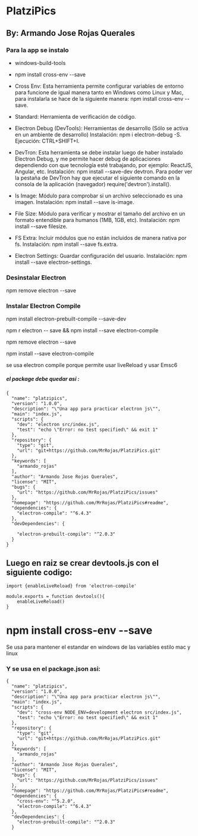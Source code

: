 # PlatziPics

## By: Armando Jose Rojas Querales 


### Para la app se instalo 

*	windows-build-tools

*	npm install cross-env --save

*	Cross Env: Esta herramienta permite configurar variables de entorno para funcione de igual manera tanto en Windows como Linux y Mac, para instalarla se hace de la siguiente manera: npm install cross-env --save.

*	Standard: Herramienta de verificación de código.

*	Electron Debug (DevTools): Herramientas de desarrollo (Sólo se activa en un ambiente de desarrollo) 
Instalación: npm i electron-debug -S. 
Ejecución: CTRL+SHIFT+I. 

*	DevTron: Esta herramienta se debe instalar luego de haber instalado Electron Debug, y me permite hacer debug de aplicaciones dependiendo con que tecnología esté trabajando, por ejemplo: ReactJS, Angular, etc. 
Instalación: npm install --save-dev devtron. 
Para poder ver la pestaña de DevTron hay que ejecutar el siguiente comando en la consola de la aplicación (navegador) require('devtron').install(). 

*	Is Image: Módulo para comprobar si un archivo seleccionado es una imagen. 
Instalación: npm install --save is-image. 

*	File Size: Módulo para verificar y mostrar el tamaño del archivo en un formato entendible para humanos (1MB, 1GB, etc). 
Instalación: npm install --save filesize.

*	FS Extra: Incluir módulos que no están incluidos de manera nativa por fs. 
Instalación: npm install --save fs.extra.

*	Electron Settings: Guardar configuración del usuario. 
Instalación: npm install --save electron-settings.


### Desinstalar Electron 

npm remove electron --save

### Instalar Electron Compile 


npm install electron-prebuilt-compile --save-dev

npm r electron -- save && npm install --save electron-compile

npm remove electron --save

npm install --save electron-compile

se usa electron compile porque permite usar liveReload y usar Emsc6

##### el package debe quedar asi : 

    {
      "name": "platzipics",
      "version": "1.0.0",
      "description": "\"Una app para practicar electron js\"",
      "main": "index.js",
      "scripts": {
        "dev": "electron src/index.js",
        "test": "echo \"Error: no test specified\" && exit 1"
      },
      "repository": {
        "type": "git",
        "url": "git+https://github.com/MrRojas/PlatziPics.git"
      },
      "keywords": [
        "armando_rojas"
      ],
      "author": "Armando Jose Rojas Querales",
      "license": "MIT",
      "bugs": {
        "url": "https://github.com/MrRojas/PlatziPics/issues"
      },
      "homepage": "https://github.com/MrRojas/PlatziPics#readme",
      "dependencies": {
        "electron-compile": "^6.4.3"
      },
      "devDependencies": {
        
        "electron-prebuilt-compile": "^2.0.3"
      }
    }


## Luego en raiz se crear devtools.js con el siguiente codigo: 

    import {enableLiveReload} from 'electron-compile'
    
    module.exports = function devtools(){
    	enableLiveReload()
    }


# npm install cross-env --save

Se usa para mantener el estandar en windows de las variables estilo mac y linux 

### Y se usa en el package.json asi: 

    {
      "name": "platzipics",
      "version": "1.0.0",
      "description": "\"Una app para practicar electron js\"",
      "main": "index.js",
      "scripts": {
        "dev": "cross-env NODE_ENV=development electron src/index.js",
        "test": "echo \"Error: no test specified\" && exit 1"
      },
      "repository": {
        "type": "git",
        "url": "git+https://github.com/MrRojas/PlatziPics.git"
      },
      "keywords": [
        "armando_rojas"
      ],
      "author": "Armando Jose Rojas Querales",
      "license": "MIT",
      "bugs": {
        "url": "https://github.com/MrRojas/PlatziPics/issues"
      },
      "homepage": "https://github.com/MrRojas/PlatziPics#readme",
      "dependencies": {
        "cross-env": "^5.2.0",
        "electron-compile": "^6.4.3"
      },
      "devDependencies": {
        "electron-prebuilt-compile": "^2.0.3"
      }